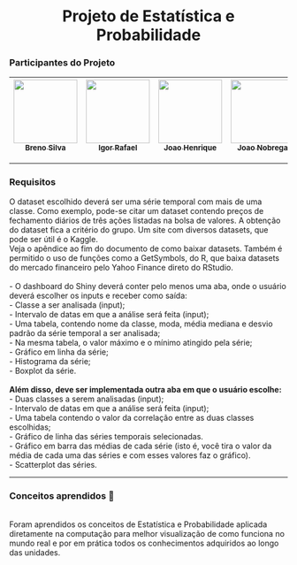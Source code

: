 <h1 align="center"> Projeto de Estatística e Probabilidade</h1>

<h3 > Participantes do Projeto  </h3>

| [<img src="https://avatars.githubusercontent.com/u/84048306?v=4" width=115><br><sub>Breno Silva</sub>](https://github.com/BrenoRev) | [<img src="https://avatars.githubusercontent.com/u/83982005?v=4" width=115><br><sub>Igor Rafael</sub>](https://github.com/Irafael4732) |[<img src="https://avatars.githubusercontent.com/u/83253838?v=4" width=115><br><sub>Joao Henrique</sub>](https://github.com/joaohenriquebrs)|[<img src="https://avatars.githubusercontent.com/u/93691982?v=4" width=115><br><sub>Joao Nobrega</sub>](https://github.com/joaonobregajvna)
| :---: | :---: | :---: | :---:

<hr>

<h3>Requisitos</h3>
<p>  
  O dataset escolhido deverá ser uma série temporal com mais de uma classe.
Como exemplo, pode-se citar um dataset contendo preços de fechamento
diários de três ações listadas na bolsa de valores. A obtenção do dataset fica
a critério do grupo. Um site com diversos datasets, que pode ser útil é o
Kaggle. 
   <br>
Veja o apêndice ao fim do documento de como baixar
datasets. Também é permitido o uso de funções como a GetSymbols, do R,
que baixa datasets do mercado financeiro pelo Yahoo Finance direto do
RStudio.
   <br>
   <br>
- O dashboard do Shiny deverá conter pelo menos uma aba, onde o usuário
deverá escolher os inputs e receber como saída:
   <br>
- Classe a ser analisada (input);
   <br>
- Intervalo de datas em que a análise será feita (input);
   <br>
- Uma tabela, contendo nome da classe, moda, média mediana e
desvio padrão da série temporal a ser analisada;
   <br>
- Na mesma tabela, o valor máximo e o mínimo atingido pela série;
   <br>
- Gráfico em linha da série;
   <br>
- Histograma da série;
   <br>
- Boxplot da série.
 <br>
 <br>
<b> Além disso, deve ser implementada outra aba em que o usuário escolhe: </b>
   <br>
- Duas classes a serem analisadas (input);
   <br>
- Intervalo de datas em que a análise será feita (input);
   <br>
- Uma tabela contendo o valor da correlação entre as duas classes
escolhidas;
   <br>
- Gráfico de linha das séries temporais selecionadas.
   <br>
- Gráfico em barra das médias de cada série (isto é, você tira o valor da
média de cada uma das séries e com esses valores faz o gráfico).
   <br>
- Scatterplot das séries.
  
<hr>

 <h3> Conceitos aprendidos 📖</h3>
 <br>
Foram aprendidos os conceitos de Estatística e Probabilidade aplicada diretamente na computação para melhor visualização de como funciona no mundo real e por em prática todos os conhecimentos adquiridos ao longo das unidades.

